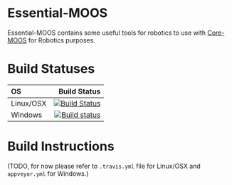 Essential-MOOS
==============
Essential-MOOS contains some useful tools for robotics to use with [Core-MOOS](https://github.com/themoos/core-moos) for Robotics purposes.

# Build Statuses
|OS|Build Status|
|:-|-----------:|
|Linux/OSX|[![Build Status](https://travis-ci.org/msis/essential-moos.svg?branch=devel)](https://travis-ci.org/msis/essential-moos)|
|Windows|[![Build status](https://ci.appveyor.com/api/projects/status/d3cm6s8l6lko5q6e?svg=true)](https://ci.appveyor.com/project/msis/essential-moos)|

# Build Instructions
(TODO, for now please refer to `.travis.yml` file for Linux/OSX and `appveyor.yml` for Windows.)
